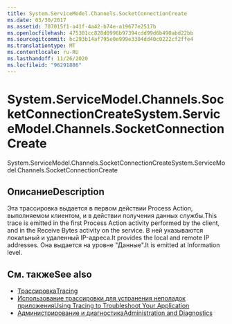 ```yaml
---
title: System.ServiceModel.Channels.SocketConnectionCreate
ms.date: 03/30/2017
ms.assetid: 707015f1-a41f-4a42-b74e-a19677e2517b
ms.openlocfilehash: 475301cc828d0996b97394cdd99d6b490abd22bb
ms.sourcegitcommit: bc293b14af795e0e999e3304dd40c0222cf2ffe4
ms.translationtype: MT
ms.contentlocale: ru-RU
ms.lasthandoff: 11/26/2020
ms.locfileid: "96291886"
---
```

# <a name="systemservicemodelchannelssocketconnectioncreate"></a><span data-ttu-id="8a16c-102">System.ServiceModel.Channels.SocketConnectionCreate</span><span class="sxs-lookup"><span data-stu-id="8a16c-102">System.ServiceModel.Channels.SocketConnectionCreate</span></span>

<span data-ttu-id="8a16c-103">System.ServiceModel.Channels.SocketConnectionCreate</span><span class="sxs-lookup"><span data-stu-id="8a16c-103">System.ServiceModel.Channels.SocketConnectionCreate</span></span>  
  
## <a name="description"></a><span data-ttu-id="8a16c-104">Описание</span><span class="sxs-lookup"><span data-stu-id="8a16c-104">Description</span></span>  

 <span data-ttu-id="8a16c-105">Эта трассировка выдается в первом действии Process Action, выполняемом клиентом, и в действии получения данных службы.</span><span class="sxs-lookup"><span data-stu-id="8a16c-105">This trace is emitted in the first Process Action activity performed by the client, and in the Receive Bytes activity on the service.</span></span> <span data-ttu-id="8a16c-106">В ней указываются локальный и удаленный IP-адреса.</span><span class="sxs-lookup"><span data-stu-id="8a16c-106">It provides the local and remote IP addresses.</span></span> <span data-ttu-id="8a16c-107">Она выдается на уровне "Данные".</span><span class="sxs-lookup"><span data-stu-id="8a16c-107">It is emitted at Information level.</span></span>  
  
## <a name="see-also"></a><span data-ttu-id="8a16c-108">См. также</span><span class="sxs-lookup"><span data-stu-id="8a16c-108">See also</span></span>

- [<span data-ttu-id="8a16c-109">Трассировка</span><span class="sxs-lookup"><span data-stu-id="8a16c-109">Tracing</span></span>](index.md)
- [<span data-ttu-id="8a16c-110">Использование трассировки для устранения неполадок приложения</span><span class="sxs-lookup"><span data-stu-id="8a16c-110">Using Tracing to Troubleshoot Your Application</span></span>](using-tracing-to-troubleshoot-your-application.md)
- [<span data-ttu-id="8a16c-111">Администрирование и диагностика</span><span class="sxs-lookup"><span data-stu-id="8a16c-111">Administration and Diagnostics</span></span>](../index.md)

